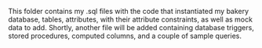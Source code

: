 This folder contains my .sql files with the code that instantiated my bakery database, tables, attributes, with their attribute constraints, as well as mock data to add. 
Shortly, another file will be added containing database triggers, stored procedures, computed columns, and a couple of sample queries.
